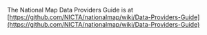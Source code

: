 The National Map Data Providers Guide is at [https://github.com/NICTA/nationalmap/wiki/Data-Providers-Guide](https://github.com/NICTA/nationalmap/wiki/Data-Providers-Guide)